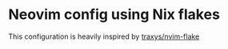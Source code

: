 # Neovim config using Nix flakes

This configuration is heavily inspired by [traxys/nvim-flake](https://github.com/traxys/nvim-flake)

